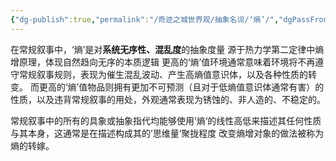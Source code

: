 ```yaml
---
{"dg-publish":true,"permalink":"/奇迹之城世界观/抽象名词/‘熵’/","dgPassFrontmatter":true}
---
```


在常规叙事中，‘熵’是对**系统无序性、混乱度**的抽象度量
源于热力学第二定律中熵增原理，体现自然趋向无序的本质逻辑
更高的‘熵’值环境通常意味着环境将不再遵守常规叙事规则，表现为催生混乱波动、产生高熵值意识体，以及各种性质的转变。
而更高的‘熵’值物品则拥有更加不可预测（且对于低熵值意识体通常有害）的性质，以及违背常规叙事的用处，外观通常表现为锈蚀的、非人造的、不稳定的。

常规叙事中的所有的具象或抽象指代均能够使用’熵‘的线性高低来描述其任何性质与其本身，这通常是在描述构成其的’思维量‘聚拢程度
改变熵增对象的做法被称为熵的转嫁。

